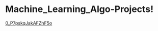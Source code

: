 # Machine_Learning_Algo-Projects!

[0_P7pskqJakAFZhF5o](https://user-images.githubusercontent.com/39921508/135610923-e1aa5028-08ee-44a6-b787-47d59f8b485b.png)
